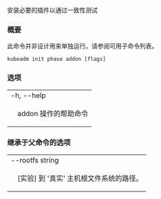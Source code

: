 
安装必要的插件以通过一致性测试


### 概要


此命令并非设计用来单独运行。请参阅可用子命令列表。

```
kubeadm init phase addon [flags]
```


### 选项

   <table style="width: 100%; table-layout: fixed;">
<colgroup>
<col span="1" style="width: 10px;" />
<col span="1" />
</colgroup>
<tbody>

<tr>
<td colspan="2">-h, --help</td>
</tr>
<tr>
<td></td><td style="line-height: 130%; word-wrap: break-word;">
<p>
addon 操作的帮助命令
</p>
</td>
</tr>

</tbody>
</table>


### 继承于父命令的选项

   <table style="width: 100%; table-layout: fixed;">
<colgroup>
<col span="1" style="width: 10px;" />
<col span="1" />
</colgroup>
<tbody>

<tr>
<td colspan="2">--rootfs string</td>
</tr>
<tr>
<td></td><td style="line-height: 130%; word-wrap: break-word;">
<p>
[实验] 到 '真实' 主机根文件系统的路径。
</p>
</td>
</tr>

</tbody>
</table>
